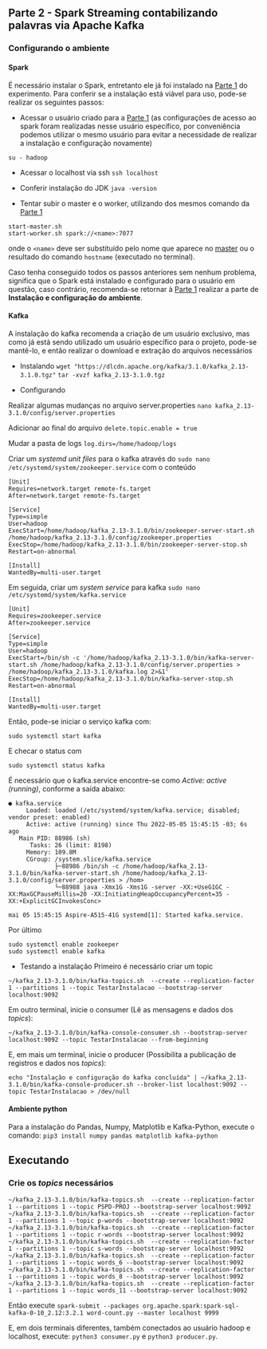 ## Parte 2 - Spark Streaming contabilizando palavras via Apache Kafka

### **Configurando o ambiente**

#### Spark
É necessário instalar o Spark, entretanto ele já foi instalado na [Parte 1]("./../../Parte1/README.md") do experimento. Para conferir se a instalação está viável para uso, pode-se realizar os seguintes passos:

- Acessar o usuário criado para a [Parte 1]("./../../Parte1/README.md") (as configurações de acesso ao spark foram realizadas nesse usuário específico, por conveniência podemos utilizar o mesmo usuário para evitar a necessidade de realizar a instalação e configuração novamente)

```su - hadoop```

 - Acessar o localhost via ssh
```ssh localhost```

 - Conferir instalação do JDK
```java -version```

- Tentar subir o master e o worker, utilizando dos mesmos comando da [Parte 1]("./../../Parte1/README.md")

```
start-master.sh
start-worker.sh spark://<name>:7077
```
onde o ```<name>``` deve ser substituído pelo nome que aparece no [master](http://localhost:8080) ou o resultado do comando ```hostname``` (executado no terminal).

Caso tenha conseguido todos os passos anteriores sem nenhum problema, significa que o Spark está instalado e configurado para o usuário em questão, caso contrário, recomenda-se retornar à [Parte 1]("./../../Parte1/README.md") realizar a parte de **Instalação e configuração do ambiente**.

#### Kafka
A instalação do kafka recomenda a criação de um usuário exclusivo, mas como já está sendo utilizado um usuário específico para o projeto, pode-se mantê-lo, e então realizar o download e extração do arquivos necessários

 - Instalando
```wget "https://dlcdn.apache.org/kafka/3.1.0/kafka_2.13-3.1.0.tgz"```
```tar -xvzf kafka_2.13-3.1.0.tgz```

 - Configurando

Realizar algumas mudanças no arquivo server.properties
```nano kafka_2.13-3.1.0/config/server.properties```

Adicionar ao final do arquivo 
```delete.topic.enable = true``` 

Mudar a pasta de logs
```log.dirs=/home/hadoop/logs```

Criar um *systemd unit files* para o kafka através do
```sudo nano /etc/systemd/system/zookeeper.service```
com o conteúdo
```
[Unit]
Requires=network.target remote-fs.target
After=network.target remote-fs.target

[Service]
Type=simple
User=hadoop
ExecStart=/home/hadoop/kafka_2.13-3.1.0/bin/zookeeper-server-start.sh /home/hadoop/kafka_2.13-3.1.0/config/zookeeper.properties
ExecStop=/home/hadoop/kafka_2.13-3.1.0/bin/zookeeper-server-stop.sh
Restart=on-abnormal

[Install]
WantedBy=multi-user.target
```

Em seguida, criar um *system service* para kafka 
```sudo nano /etc/systemd/system/kafka.service```

```
[Unit]
Requires=zookeeper.service
After=zookeeper.service

[Service]
Type=simple
User=hadoop
ExecStart=/bin/sh -c '/home/hadoop/kafka_2.13-3.1.0/bin/kafka-server-start.sh /home/hadoop/kafka_2.13-3.1.0/config/server.properties > /home/hadoop/kafka_2.13-3.1.0/kafka.log 2>&1'
ExecStop=/home/hadoop/kafka_2.13-3.1.0/bin/kafka-server-stop.sh
Restart=on-abnormal

[Install]
WantedBy=multi-user.target
```

Então, pode-se iniciar o serviço kafka com:

```sudo systemctl start kafka```

E checar o status com

```sudo systemctl status kafka```

É necessário que o kafka.service encontre-se como *Active: active (running)*, conforme a saída abaixo:

```
● kafka.service
     Loaded: loaded (/etc/systemd/system/kafka.service; disabled; vendor preset: enabled)
     Active: active (running) since Thu 2022-05-05 15:45:15 -03; 6s ago
   Main PID: 88986 (sh)
      Tasks: 26 (limit: 8198)
     Memory: 109.8M
     CGroup: /system.slice/kafka.service
             ├─88986 /bin/sh -c /home/hadoop/kafka_2.13-3.1.0/bin/kafka-server-start.sh /home/hadoop/kafka_2.13-3.1.0/config/server.properties > /hom>
             └─88988 java -Xmx1G -Xms1G -server -XX:+UseG1GC -XX:MaxGCPauseMillis=20 -XX:InitiatingHeapOccupancyPercent=35 -XX:+ExplicitGCInvokesConc>

mai 05 15:45:15 Aspire-A515-41G systemd[1]: Started kafka.service.
```
Por último

```
sudo systemctl enable zookeeper
sudo systemctl enable kafka
```

 - Testando a instalação
Primeiro é necessário criar um topic

```
~/kafka_2.13-3.1.0/bin/kafka-topics.sh  --create --replication-factor 1 --partitions 1 --topic TestarInstalacao --bootstrap-server localhost:9092
```
Em outro terminal, inicie o consumer (Lê as mensagens e dados dos *topics*):
```
~/kafka_2.13-3.1.0/bin/kafka-console-consumer.sh --bootstrap-server localhost:9092 --topic TestarInstalacao --from-beginning
```

E, em mais um terminal, inicie o producer (Possibilita a publicação de registros e dados nos *topics*):
```
echo "Instalação e configuração do kafka concluída" | ~/kafka_2.13-3.1.0/bin/kafka-console-producer.sh --broker-list localhost:9092 --topic TestarInstalacao > /dev/null
```
#### Ambiente python

Para a instalação do Pandas, Numpy, Matplotlib e Kafka-Python, execute o comando:
```pip3 install numpy pandas matplotlib kafka-python```


## Executando

### Crie os *topics* necessários

```~/kafka_2.13-3.1.0/bin/kafka-topics.sh  --create --replication-factor 1 --partitions 1 --topic PSPD-PROJ --bootstrap-server localhost:9092```
```~/kafka_2.13-3.1.0/bin/kafka-topics.sh  --create --replication-factor 1 --partitions 1 --topic p-words --bootstrap-server localhost:9092```
```~/kafka_2.13-3.1.0/bin/kafka-topics.sh  --create --replication-factor 1 --partitions 1 --topic r-words --bootstrap-server localhost:9092```
```~/kafka_2.13-3.1.0/bin/kafka-topics.sh  --create --replication-factor 1 --partitions 1 --topic s-words --bootstrap-server localhost:9092```
```~/kafka_2.13-3.1.0/bin/kafka-topics.sh  --create --replication-factor 1 --partitions 1 --topic words_6 --bootstrap-server localhost:9092```
```~/kafka_2.13-3.1.0/bin/kafka-topics.sh  --create --replication-factor 1 --partitions 1 --topic words_8 --bootstrap-server localhost:9092```
```~/kafka_2.13-3.1.0/bin/kafka-topics.sh  --create --replication-factor 1 --partitions 1 --topic words_11 --bootstrap-server localhost:9092```

Então execute ```spark-submit --packages org.apache.spark:spark-sql-kafka-0-10_2.12:3.2.1 word-count.py --master localhost 9999```

E, em dois terminais diferentes, também conectados ao usuário hadoop e localhost, execute: ```python3 consumer.py``` e ```python3 producer.py```. 